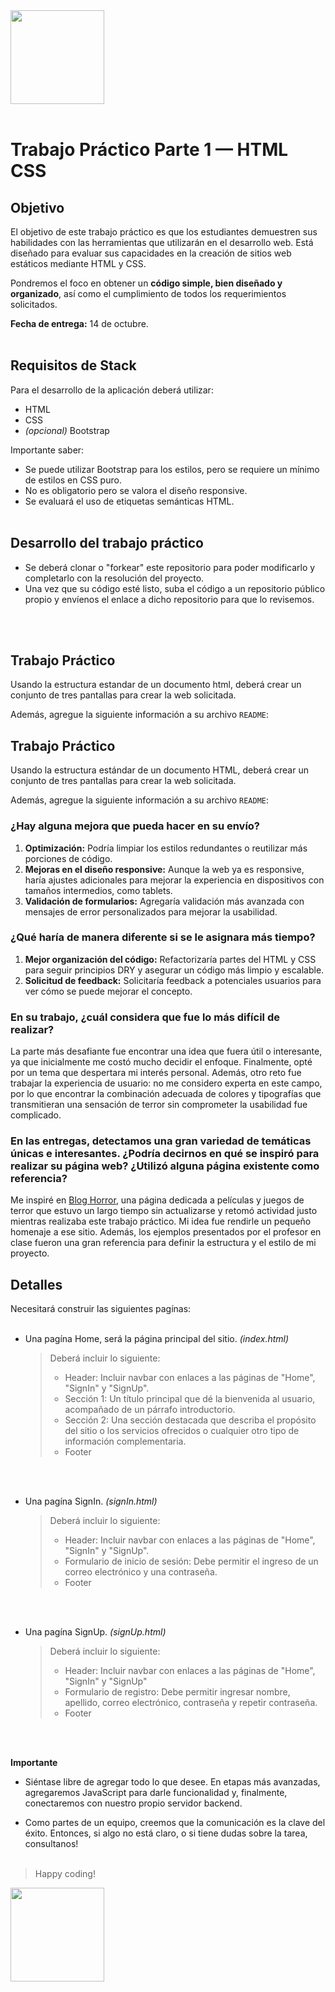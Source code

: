 <img src="assets/utn_logo.svg" width="150">
<br/>
<br/>

# Trabajo Práctico Parte 1 — HTML CSS

## Objetivo

El objetivo de este trabajo práctico es que los estudiantes demuestren sus habilidades con las herramientas que utilizarán en el desarrollo web. Está diseñado para evaluar sus capacidades en la creación de sitios web estáticos mediante HTML y CSS.

Pondremos el foco en obtener un **código simple, bien diseñado y organizado**, así como el cumplimiento de todos los requerimientos solicitados.

**Fecha de entrega:** 14 de octubre.
<br/>
<br/>

## Requisitos de Stack

Para el desarrollo de la aplicación deberá utilizar:

- HTML
- CSS
- _(opcional)_ Bootstrap

Importante saber:

- Se puede utilizar Bootstrap para los estilos, pero se requiere un mínimo de estilos en CSS puro.
- No es obligatorio pero se valora el diseño responsive.
- Se evaluará el uso de etiquetas semánticas HTML.
  <br/>
  <br/>

## Desarrollo del trabajo práctico

- Se deberá clonar o "forkear" este repositorio para poder modificarlo y completarlo con la resolución del proyecto.
- Una vez que su código esté listo, suba el código a un repositorio público propio y envíenos el enlace a dicho repositorio para que lo revisemos.

<br/><br/>

## Trabajo Práctico

Usando la estructura estandar de un documento html, deberá crear un conjunto de tres pantallas para crear la web solicitada.

Además, agregue la siguiente información a su archivo `README`:

## Trabajo Práctico

Usando la estructura estándar de un documento HTML, deberá crear un conjunto de tres pantallas para crear la web solicitada.

Además, agregue la siguiente información a su archivo `README`:

### ¿Hay alguna mejora que pueda hacer en su envío?  
1. **Optimización:** Podría limpiar los estilos redundantes o reutilizar más porciones de código.  
2. **Mejoras en el diseño responsive:** Aunque la web ya es responsive, haría ajustes adicionales para mejorar la experiencia en dispositivos con tamaños intermedios, como tablets.  
3. **Validación de formularios:** Agregaría validación más avanzada con mensajes de error personalizados para mejorar la usabilidad.

### ¿Qué haría de manera diferente si se le asignara más tiempo?  
1. **Mejor organización del código:** Refactorizaría partes del HTML y CSS para seguir principios DRY y asegurar un código más limpio y escalable.  
2. **Solicitud de feedback:** Solicitaría feedback a potenciales usuarios para ver cómo se puede mejorar el concepto.

### En su trabajo, ¿cuál considera que fue lo más difícil de realizar?  
La parte más desafiante fue encontrar una idea que fuera útil o interesante, ya que inicialmente me costó mucho decidir el enfoque. Finalmente, opté por un tema que despertara mi interés personal. Además, otro reto fue trabajar la experiencia de usuario: no me considero experta en este campo, por lo que encontrar la combinación adecuada de colores y tipografías que transmitieran una sensación de terror sin comprometer la usabilidad fue complicado.

### En las entregas, detectamos una gran variedad de temáticas únicas e interesantes. ¿Podría decirnos en qué se inspiró para realizar su página web? ¿Utilizó alguna página existente como referencia?  
Me inspiré en [Blog Horror](https://bloghorror.com/), una página dedicada a películas y juegos de terror que estuvo un largo tiempo sin actualizarse y retomó actividad justo mientras realizaba este trabajo práctico. Mi idea fue rendirle un pequeño homenaje a ese sitio. Además, los ejemplos presentados por el profesor en clase fueron una gran referencia para definir la estructura y el estilo de mi proyecto.


## Detalles

Necesitará construir las siguientes pagínas:
<br/>
<br/>

- Una pagína Home, será la página principal del sitio. _(index.html)_
  <br/>

  > Deberá incluir lo siguiente:
  >
  > - Header: Incluir navbar con enlaces a las páginas de "Home", "SignIn" y "SignUp".
  > - Sección 1: Un título principal que dé la bienvenida al usuario, acompañado de un párrafo introductorio.
  > - Sección 2: Una sección destacada que describa el propósito del sitio o los servicios ofrecidos o cualquier otro tipo de información complementaria.
  > - Footer

<br/>
<br/>

- Una pagína SignIn. _(signIn.html)_
  <br/>

  > Deberá incluir lo siguiente:
  >
  > - Header: Incluir navbar con enlaces a las páginas de "Home", "SignIn" y "SignUp".
  > - Formulario de inicio de sesión: Debe permitir el ingreso de un correo electrónico y una contraseña.
  > - Footer

<br/>
<br/>

- Una pagína SignUp. _(signUp.html)_
  <br/>

  > Deberá incluir lo siguiente:
  >
  > - Header: Incluir navbar con enlaces a las páginas de "Home", "SignIn" y "SignUp"
  > - Formulario de registro: Debe permitir ingresar nombre, apellido, correo electrónico, contraseña y repetir contraseña.
  > - Footer

<br/>
<br/>

**Importante**

- Siéntase libre de agregar todo lo que desee. En etapas más avanzadas, agregaremos JavaScript para darle funcionalidad y, finalmente, conectaremos con nuestro propio servidor backend.

- Como partes de un equipo, creemos que la comunicación es la clave del éxito. Entonces, si algo no está claro, o si tiene dudas sobre la tarea, consultanos!
  <br/>
  <br/>

> Happy coding!

<img src="https://user-images.githubusercontent.com/5693916/30273942-84252588-96fb-11e7-9420-5516b92cb1f7.gif" width="150">
